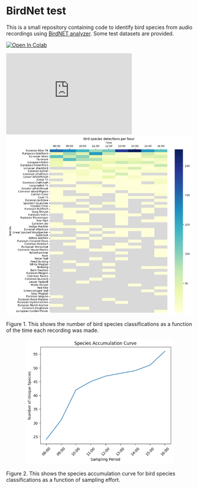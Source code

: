 # BirdNet test

This is a small repository containing code to identify bird species from audio recordings using [BirdNET analyzer](https://github.com/kahst/BirdNET-Analyzer).  Some test datasets are provided.

[![Open In Colab](https://colab.research.google.com/assets/colab-badge.svg)](https://colab.research.google.com/github/weharris/birdnetTest/)

<iframe src='https://xeno-canto.org/815064/embed' scrolling='no' frameborder='0' width='340' height='220'></iframe>

<center><img src="img/birb1.png" alt="Figure 1" width="500"/></center>

Figure 1. This shows the number of bird species classifications as a function of the time each recording was made.

<center><img src="img/birb2.png" alt="Figure 2" width="400"/></center>

Figure 2. This shows the species accumulation curve for bird species classifications as a function of sampling effort.
